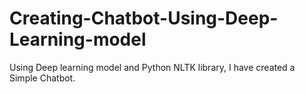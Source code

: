 # Creating-Chatbot-Using-Deep-Learning-model
Using Deep learning model and Python NLTK library, I have created a Simple Chatbot. 

